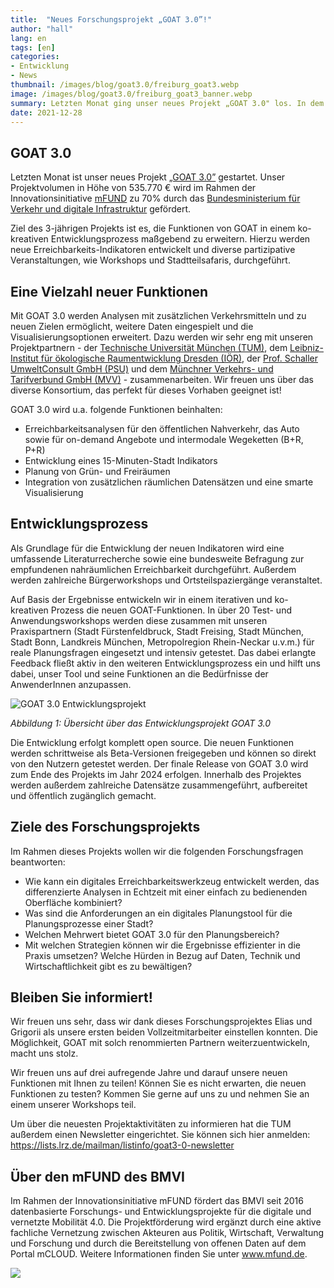 ```yaml
---
title:  "Neues Forschungsprojekt „GOAT 3.0”!"
author: "hall"
lang: en
tags: [en]
categories: 
- Entwicklung
- News
thumbnail: /images/blog/goat3.0/freiburg_goat3.webp
image: /images/blog/goat3.0/freiburg_goat3_banner.webp
summary: Letzten Monat ging unser neues Projekt „GOAT 3.0" los. In dem 3-jährigen Projekt werden die Funktionen von GOAT in einem ko-kreativen Entwicklungsprozess maßgebend erweitert.
date: 2021-12-28
---
```

## GOAT 3.0

Letzten Monat ist unser neues Projekt [„GOAT 3.0”](https://www.bmvi.de/SharedDocs/DE/Artikel/DG/mfund-projekte/goat-3-0.html) gestartet. Unser Projektvolumen in Höhe von 535.770 € wird im Rahmen der Innovationsinitiative [mFUND](https://www.bmvi.de/EN/Topics/Digital-Matters/mFund/mFund.html) zu 70% durch das [Bundesministerium für Verkehr und digitale Infrastruktur](https://www.bmvi.de/DE/Home/home.html) gefördert. 

Ziel des 3-jährigen Projekts ist es, die Funktionen von GOAT in einem ko-kreativen Entwicklungsprozess maßgebend zu erweitern. Hierzu werden neue Erreichbarkeits-Indikatoren entwickelt und diverse partizipative Veranstaltungen, wie Workshops und Stadtteilsafaris, durchgeführt.


## Eine Vielzahl neuer Funktionen

Mit GOAT 3.0 werden Analysen mit zusätzlichen Verkehrsmitteln und zu neuen Zielen ermöglicht, weitere Daten eingespielt und die Visualisierungsoptionen erweitert. Dazu werden wir sehr eng mit unseren Projektpartnern - der [Technische Universität München (TUM)](https://www.mos.ed.tum.de/sv/startseite/), dem [Leibniz-Institut für ökologische Raumentwicklung Dresden (IÖR)](https://www.ioer.de/), der [Prof. Schaller UmweltConsult GmbH (PSU)](https://www.psu-schaller.de/) und dem [Münchner Verkehrs- und Tarifverbund GmbH (MVV)](https://www.mvv-muenchen.de/) - zusammenarbeiten. Wir freuen uns über das diverse Konsortium, das perfekt für dieses Vorhaben geeignet ist! 

GOAT 3.0 wird u.a. folgende Funktionen beinhalten: 
- Erreichbarkeitsanalysen für den öffentlichen Nahverkehr, das Auto sowie für on-demand Angebote und intermodale Wegeketten (B+R, P+R) 
- Entwicklung eines 15-Minuten-Stadt Indikators
- Planung von Grün- und Freiräumen
- Integration von zusätzlichen räumlichen Datensätzen und eine smarte Visualisierung

## Entwicklungsprozess
 
Als Grundlage für die Entwicklung der neuen Indikatoren wird eine umfassende Literaturrecherche sowie eine bundesweite Befragung zur empfundenen nahräumlichen Erreichbarkeit durchgeführt. Außerdem werden zahlreiche Bürgerworkshops und Ortsteilspaziergänge veranstaltet. 

Auf Basis der Ergebnisse entwickeln wir in einem iterativen und ko-kreativen Prozess die neuen GOAT-Funktionen. In über 20 Test- und Anwendungsworkshops werden diese zusammen mit unseren Praxispartnern (Stadt Fürstenfeldbruck, Stadt Freising, Stadt München, Stadt Bonn, Landkreis München, Metropolregion Rhein-Neckar u.v.m.) für reale Planungsfragen eingesetzt und intensiv getestet. Das dabei erlangte Feedback fließt aktiv in den weiteren Entwicklungsprozess ein und hilft uns dabei, unser Tool und seine Funktionen an die Bedürfnisse der AnwenderInnen anzupassen. 

![GOAT 3.0 Entwicklungsprojekt](/images/blog/goat3.0/goat3.0_de.webp "GOAT 3.0 Projektübersicht")

_Abbildung 1: Übersicht über das Entwicklungsprojekt GOAT 3.0_

Die Entwicklung erfolgt komplett open source. Die neuen Funktionen werden schrittweise als Beta-Versionen freigegeben und können so direkt von den Nutzern getestet werden. Der finale Release von GOAT 3.0 wird zum Ende des Projekts im Jahr 2024 erfolgen. Innerhalb des Projektes werden außerdem zahlreiche Datensätze zusammengeführt, aufbereitet und öffentlich zugänglich gemacht.

## Ziele des Forschungsprojekts

Im Rahmen dieses Projekts wollen wir die folgenden Forschungsfragen beantworten: 
-	Wie kann ein digitales Erreichbarkeitswerkzeug entwickelt werden, das differenzierte Analysen in Echtzeit mit einer einfach zu bedienenden Oberfläche kombiniert?
-	Was sind die Anforderungen an ein digitales Planungstool für die Planungsprozesse einer Stadt?
-	Welchen Mehrwert bietet GOAT 3.0 für den Planungsbereich?
-	Mit welchen Strategien können wir die Ergebnisse effizienter in die Praxis umsetzen? Welche Hürden in Bezug auf Daten, Technik und Wirtschaftlichkeit gibt es zu bewältigen?

## Bleiben Sie informiert!

Wir freuen uns sehr, dass wir dank dieses Forschungsprojektes Elias und Grigorii als unsere ersten beiden Vollzeitmitarbeiter einstellen konnten. Die Möglichkeit, GOAT mit solch renommierten Partnern weiterzuentwickeln, macht uns stolz. 

Wir freuen uns auf drei aufregende Jahre und darauf unsere neuen Funktionen mit Ihnen zu teilen! Können Sie es nicht erwarten, die neuen Funktionen zu testen? Kommen Sie gerne auf uns zu und nehmen Sie an einem unserer Workshops teil.

Um über die neuesten Projektaktivitäten zu informieren hat die TUM außerdem einen Newsletter eingerichtet. Sie können sich hier anmelden: https://lists.lrz.de/mailman/listinfo/goat3-0-newsletter    


## Über den mFUND des BMVI

Im Rahmen der Innovationsinitiative mFUND fördert das BMVI seit 2016 datenbasierte Forschungs- und Entwicklungsprojekte für die digitale und vernetzte Mobilität 4.0. Die Projektförderung wird ergänzt durch eine aktive fachliche Vernetzung zwischen Akteuren aus Politik, Wirtschaft, Verwaltung und Forschung und durch die Bereitstellung von offenen Daten auf dem Portal mCLOUD. Weitere Informationen finden Sie unter www.mfund.de.

![](/images/blog/goat3.0/mfund_goat3.0.webp)

